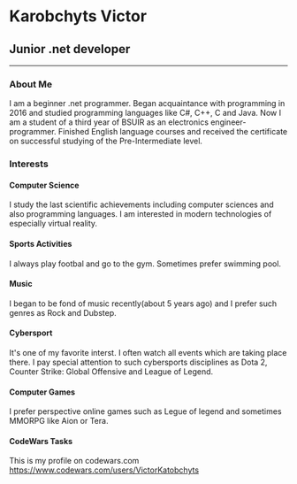 # Karobchyts Victor

## Junior .net developer
--------------------------
### About Me
I am a beginner .net programmer.
Began acquaintance with programming in 2016 and studied programming languages like С#, С++, С and Java.
Now I am a student of a third year of BSUIR  as an electronics engineer-programmer.
Finished English language courses and received the certificate on successful studying of the Pre-Intermediate level.
### Interests
#### Computer Science
I study the last scientific achievements including computer sciences and also programming languages. I am interested in modern technologies of especially virtual reality.
#### Sports Activities
I always play footbal and go to the gym. Sometimes prefer swimming pool.
#### Music
I began to be fond of music recently(about 5 years ago) and I prefer such genres as Rock and Dubstep.
#### Cybersport 
It's one of my favorite interst. I often watch all events which are taking place there. I pay special attention to such cybersports disciplines as Dota 2, Counter Strike: Global Offensive and League of Legend.
#### Computer Games
I prefer perspective  online games such as Legue of legend and sometimes MMORPG like Aion or Tera.
#### CodeWars Tasks
This is my profile on codewars.com https://www.codewars.com/users/VictorKatobchyts


